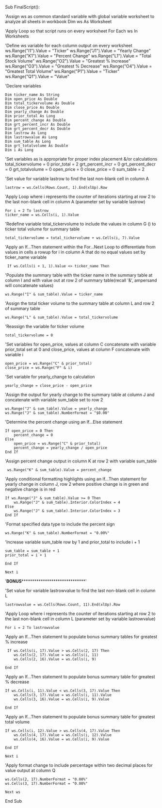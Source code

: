 Sub FinalScript():

'Assign ws as common standard variable with global variable worksheet to analyze all sheets in workbook
    Dim ws As Worksheet
    
'Apply Loop so that script runs on every worksheet
    For Each ws In Worksheets

'Define ws variable for each column output on every worksheet
    ws.Range("I1").Value = "Ticker"
    ws.Range("J1").Value = "Yearly Change"
    ws.Range("K1").Value = "Percent Change"
    ws.Range("L1").Value = "Total Stock Volume"
    ws.Range("O2").Value = "Greatest % Increase"
    ws.Range("O3").Value = "Greatest % Decrease"
    ws.Range("O4").Value = "Greatest Total Volume"
    ws.Range("P1").Value = "Ticker"
    ws.Range("Q1").Value = "Value"

'Declare variables

    Dim ticker_name As String
    Dim open_price As Double
    Dim total_tickervolume As Double
    Dim close_price As Double
    Dim yearly_change As Double
    Dim prior_total As Long
    Dim percent_change As Double
    Dim grt_percent_incr As Double
    Dim grt_percent_decr As Double
    Dim lastrow As Long
    Dim lastrowvalue As Long
    Dim sum_table As Long
    Dim grt_totalvolume As Double
    Dim i As Long
    
'Set variables as is appropriate for proper index placement &/or calculations
    total_tickervolume = 0
    prior_total = 2
    grt_percent_incr = 0
    grt_percent_decr = 0
    grt_totalvolume = 0
    open_price = 0
    close_price = 0
    sum_table = 2

'Set value for variable lastrow to find the last non-blank cell in column A
    
    lastrow = ws.Cells(Rows.Count, 1).End(xlUp).Row
    
'Apply Loop where i represents the counter of iterations starting at row 2 to the last non-blank cell in column A (parameter set by variable lastrow)
    
    For i = 2 To lastrow
    ticker_name = ws.Cells(i, 1).Value
    
'Redefine variable total_tickervolume to include the values in column G (<vol>) to ticker total volume for summary table

    total_tickervolume = total_tickervolume + ws.Cells(i, 7).Value
    
'Apply an If...Then statement within the For...Next Loop to differentiate from values in cells a rowup for i in column A that do no equal values set by ticker_name variable

     If ws.Cells(i + 1, 1).Value <> ticker_name Then
    
'Populate the summary table with the ticker name in the summary table at column I and with value out at row 2 of summary table(recall '&', ampersand will concatenate values)

    ws.Range("I" & sum_table).Value = ticker_name
    
'Assign the total ticker volume to the summary table at column L and row 2 of summary table

    ws.Range("L" & sum_table).Value = total_tickervolume
    
'Reassign the variable for ticker volume

    total_tickervolume = 0

'Set variables for open_price, values at column C concatenate with variable prior_total set at 0 and close_price, values at column F concatenate with variable i

    open_price = ws.Range("C" & prior_total)
    close_price = ws.Range("F" & i)
    
'Set variable for yearly_change to calculation

    yearly_change = close_price - open_price

'Assign the output for yearly change to the summary table at column J and concatenate with variable sum_table set to row 2
    
    ws.Range("J" & sum_table).Value = yearly_change
    ws.Range("J" & sum_table).NumberFormat = "$0.00"

'Determine the percent change using an If...Else statement

    If open_price = 0 Then
        percent_change = 0
    Else
        open_price = ws.Range("C" & prior_total)
        percent_change = yearly_change / open_price
    End If
    
'Assign percent change output in column K at row 2 with variable sum_table

     ws.Range("K" & sum_table).Value = percent_change
    
'Apply conditional formatting highlights using an If...Then statement for yearly change in column J, row 2 where positive change is in green and negative change is in red

    If ws.Range("J" & sum_table).Value >= 0 Then
        ws.Range("J" & sum_table).Interior.ColorIndex = 4
    Else
        ws.Range("J" & sum_table).Interior.ColorIndex = 3
    End If
    
'Format specified data type to include the percent sign

    ws.Range("K" & sum_table).NumberFormat = "0.00%"

'Increase variable sum_table row by 1 and prior_total to include i + 1

    sum_table = sum_table + 1
    prior_total = i + 1
    
    End If
    
    Next i


'************************************BONUS******************************************************************'


'Set value for variable lastrowvalue to find the last non-blank cell in column L
    
    lastrowvalue = ws.Cells(Rows.Count, 11).End(xlUp).Row
    
'Apply Loop where i represents the counter of iterations starting at row 2 to the last non-blank cell in column  L (parameter set by variable lastrowvalue)
    
    For i = 2 To lastrowvalue

'Apply an If...Then statement to populate bonus summary tables for greatest % increase

     If ws.Cells(i, 17).Value > ws.Cells(2, 17) Then
        ws.Cells(2, 17).Value = ws.Cells(i, 11)
        ws.Cells(2, 16).Value = ws.Cells(i, 9)
        
    End If
    
'Apply an If...Then statement to populate bonus summary table for greatest % decrease

    If ws.Cells(i, 11).Value < ws.Cells(3, 17).Value Then
        ws.Cells(3, 17).Value = ws.Cells(i, 11).Value
        ws.Cells(3, 16).Value = ws.Cells(i, 9).Value
        
    End If
    
'Apply an If...Then statement to populate bonus summary table for greatest total volume

    If ws.Cells(i, 12).Value > ws.Cells(4, 17).Value Then
        ws.Cells(4, 17).Value = ws.Cells(i, 12).Value
        ws.Cells(4, 16).Value = ws.Cells(i, 9).Value
        
    End If
    
    Next i
    
'Apply format change to include percentage within two decimal places for value output at column Q

    ws.Cells(2, 17).NumberFormat = "0.00%"
    ws.Cells(3, 17).NumberFormat = "0.00%"

    Next ws

End Sub

